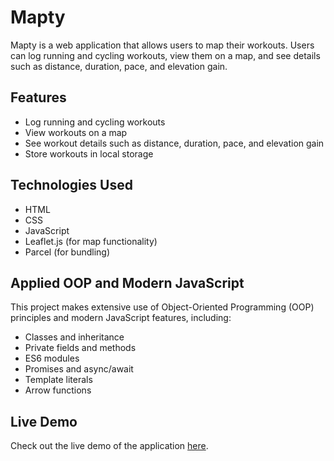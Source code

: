 # Mapty

Mapty is a web application that allows users to map their workouts. Users can log running and cycling workouts, view them on a map, and see details such as distance, duration, pace, and elevation gain.

## Features

- Log running and cycling workouts
- View workouts on a map
- See workout details such as distance, duration, pace, and elevation gain
- Store workouts in local storage

## Technologies Used

- HTML
- CSS
- JavaScript
- Leaflet.js (for map functionality)
- Parcel (for bundling)

## Applied OOP and Modern JavaScript

This project makes extensive use of Object-Oriented Programming (OOP) principles and modern JavaScript features, including:

- Classes and inheritance
- Private fields and methods
- ES6 modules
- Promises and async/await
- Template literals
- Arrow functions

## Live Demo

Check out the live demo of the application [here](https://mapty-m7med.netlify.app/).
